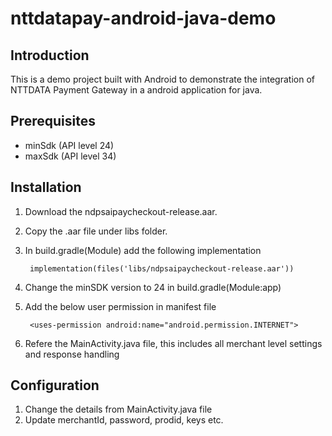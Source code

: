 # nttdatapay-android-java-demo

## Introduction 
This is a demo project built with Android to demonstrate the integration of NTTDATA Payment Gateway in a android application for java.


## Prerequisites
- minSdk (API level 24)
- maxSdk (API level 34)
 
## Installation 
1. Download the ndpsaipaycheckout-release.aar.
2. Copy the .aar file under libs folder.
3. In build.gradle(Module) add the following implementation

    ```
     implementation(files('libs/ndpsaipaycheckout-release.aar'))
    ```

4. Change the minSDK version to 24 in build.gradle(Module:app)
5. Add the below user permission in manifest file
    ```
     <uses-permission android:name="android.permission.INTERNET">
    ``` 

6. Refere the MainActivity.java file, this includes all merchant level settings and response handling


## Configuration
1. Change the details from MainActivity.java file
2. Update merchantId, password, prodid, keys etc.



